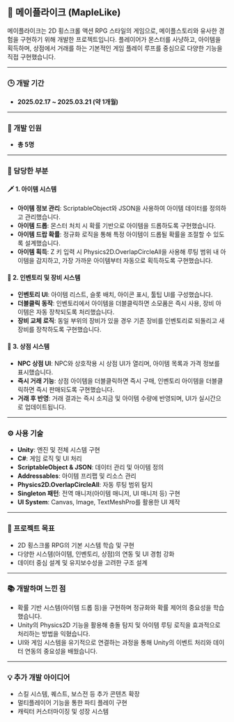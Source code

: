 ## 📌 메이플라이크 (MapleLike)

메이플라이크는 2D 횡스크롤 액션 RPG 스타일의 게임으로, 메이플스토리와 유사한 경험을 구현하기 위해 개발한 프로젝트입니다. 플레이어가 몬스터를 사냥하고, 아이템을 획득하며, 상점에서 거래를 하는 기본적인 게임 플레이 루프를 중심으로 다양한 기능을 직접 구현했습니다.

---

### 🕒 개발 기간
- **2025.02.17 ~ 2025.03.21 (약 1개월)**

---
### 👥 개발 인원
- **총 5명**

---

### 🔨 담당한 부분

#### 🗡️ 1. 아이템 시스템
- **아이템 정보 관리**: ScriptableObject와 JSON을 사용하여 아이템 데이터를 정의하고 관리했습니다.
- **아이템 드롭**: 몬스터 처치 시 확률 기반으로 아이템을 드롭하도록 구현했습니다.
- **아이템 드랍 확률**: 정규화 로직을 통해 특정 아이템이 드롭될 확률을 조절할 수 있도록 설계했습니다.
- **아이템 획득**: Z 키 입력 시 Physics2D.OverlapCircleAll을 사용해 루팅 범위 내 아이템을 감지하고, 가장 가까운 아이템부터 자동으로 획득하도록 구현했습니다.

#### 🎒 2. 인벤토리 및 장비 시스템
- **인벤토리 UI**: 아이템 리스트, 슬롯 배치, 아이콘 표시, 툴팁 UI를 구성했습니다.
- **더블클릭 동작**: 인벤토리에서 아이템을 더블클릭하면 소모품은 즉시 사용, 장비 아이템은 자동 장착되도록 처리했습니다.
- **장비 교체 로직**: 동일 부위의 장비가 있을 경우 기존 장비를 인벤토리로 되돌리고 새 장비를 장착하도록 구현했습니다.

#### 🛒 3. 상점 시스템
- **NPC 상점 UI**: NPC와 상호작용 시 상점 UI가 열리며, 아이템 목록과 가격 정보를 표시했습니다.
- **즉시 거래 기능**: 상점 아이템을 더블클릭하면 즉시 구매, 인벤토리 아이템을 더블클릭하면 즉시 판매되도록 구현했습니다.
- **거래 후 반영**: 거래 결과는 즉시 소지금 및 아이템 수량에 반영되며, UI가 실시간으로 업데이트됩니다.

---

### ⚙️ 사용 기술
- **Unity**: 엔진 및 전체 시스템 구현
- **C#**: 게임 로직 및 UI 처리
- **ScriptableObject & JSON**: 데이터 관리 및 아이템 정의
- **Addressables**: 아이템 프리팹 및 리소스 관리
- **Physics2D.OverlapCircleAll**: 자동 루팅 범위 탐지
- **Singleton 패턴**: 전역 매니저(아이템 매니저, UI 매니저 등) 구현
- **UI System**: Canvas, Image, TextMeshPro를 활용한 UI 제작

---

### 🎯 프로젝트 목표
- 2D 횡스크롤 RPG의 기본 시스템 학습 및 구현
- 다양한 시스템(아이템, 인벤토리, 상점)의 연동 및 UI 경험 강화
- 데이터 중심 설계 및 유지보수성을 고려한 구조 설계

---

### 📚 개발하며 느낀 점
- 확률 기반 시스템(아이템 드롭 등)을 구현하며 정규화와 확률 제어의 중요성을 학습했습니다.
- Unity의 Physics2D 기능을 활용해 충돌 탐지 및 아이템 루팅 로직을 효과적으로 처리하는 방법을 익혔습니다.
- UI와 게임 시스템을 유기적으로 연결하는 과정을 통해 Unity의 이벤트 처리와 데이터 연동의 중요성을 배웠습니다.

---

### 💡 추가 개발 아이디어
- 스킬 시스템, 퀘스트, 보스전 등 추가 콘텐츠 확장
- 멀티플레이어 기능을 통한 파티 플레이 구현
- 캐릭터 커스터마이징 및 성장 시스템
